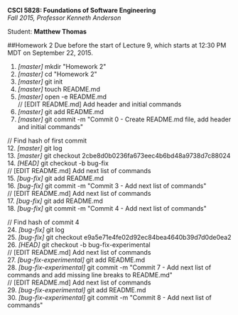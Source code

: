 **CSCI 5828: Foundations of Software Engineering**  
*Fall 2015, Professor Kenneth Anderson*

Student: **Matthew Thomas**

##Homework 2
Due before the start of Lecture 9, which starts at 12:30 PM MDT on September 22, 2015.

1. *[master]* mkdir "Homework 2"  
2. *[master]* cd "Homework 2"  
3. *[master]* git init  
4. *[master]* touch README.md  
5. *[master]* open -e README.md  
// [EDIT README.md] Add header and initial commands  
6. *[master]* git add README.md  
7. *[master]* git commit -m "Commit 0 - Create README.md file, add header and initial commands"  

// Find hash of first commit  
12. *[master]* git log  
13. *[master]* git checkout 2cbe8d0b0236fa673eec4b6bd48a9738d7c88024  
14. *[HEAD]* git checkout -b bug-fix  
// [EDIT README.md] Add next list of commands  
15. *[bug-fix]* git add README.md  
16. *[bug-fix]* git commit -m "Commit 3 - Add next list of commands"  
// [EDIT README.md] Add next list of commands  
17. *[bug-fix]* git add README.md  
18. *[bug-fix]* git commit -m "Commit 4 - Add next list of commands"  

// Find hash of commit 4  
24. *[bug-fix]* git log  
25. *[bug-fix]* git checkout e9a5e71e4fe02d92ec84bea4640b39d7d0de0ea2  
26. *[HEAD]* git checkout -b bug-fix-experimental  
// [EDIT README.md] Add next list of commands  
27. *[bug-fix-experimental]* git add README.md  
28. *[bug-fix-experimental]* git commit -m "Commit 7 - Add next list of commands and add missing line breaks to README.md"  
// [EDIT README.md] Add next list of commands  
29. *[bug-fix-experimental]* git add README.md  
30. *[bug-fix-experimental]* git commit -m "Commit 8 - Add next list of commands"  
